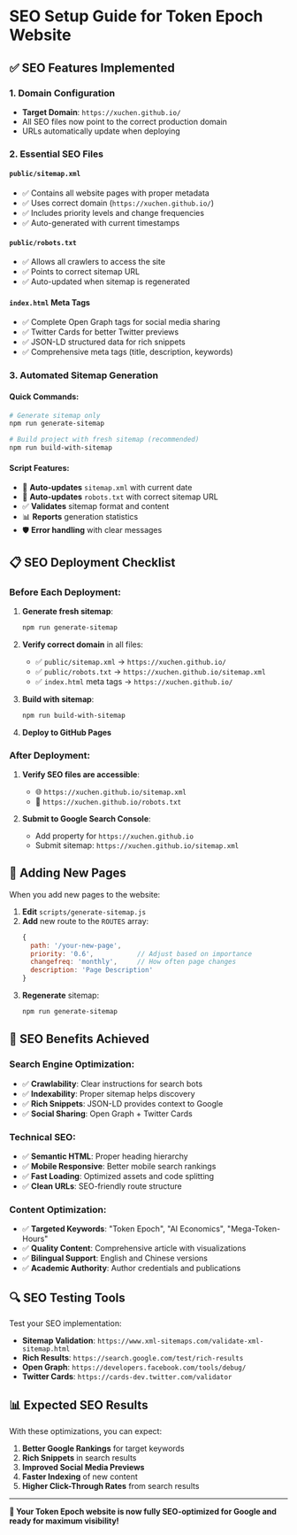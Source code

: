 # SEO Setup Guide for Token Epoch Website

## ✅ SEO Features Implemented

### 1. **Domain Configuration**
- **Target Domain**: `https://xuchen.github.io/`
- All SEO files now point to the correct production domain
- URLs automatically update when deploying

### 2. **Essential SEO Files**

#### `public/sitemap.xml`
- ✅ Contains all website pages with proper metadata
- ✅ Uses correct domain (`https://xuchen.github.io/`)
- ✅ Includes priority levels and change frequencies
- ✅ Auto-generated with current timestamps

#### `public/robots.txt`
- ✅ Allows all crawlers to access the site
- ✅ Points to correct sitemap URL
- ✅ Auto-updated when sitemap is regenerated

#### `index.html` Meta Tags
- ✅ Complete Open Graph tags for social media sharing
- ✅ Twitter Cards for better Twitter previews
- ✅ JSON-LD structured data for rich snippets
- ✅ Comprehensive meta tags (title, description, keywords)

### 3. **Automated Sitemap Generation**

#### Quick Commands:
```bash
# Generate sitemap only
npm run generate-sitemap

# Build project with fresh sitemap (recommended)
npm run build-with-sitemap
```

#### Script Features:
- 🔄 **Auto-updates** `sitemap.xml` with current date
- 🔄 **Auto-updates** `robots.txt` with correct sitemap URL
- ✅ **Validates** sitemap format and content
- 📊 **Reports** generation statistics
- 🛡️ **Error handling** with clear messages

## 📋 SEO Deployment Checklist

### Before Each Deployment:

1. **Generate fresh sitemap**:
   ```bash
   npm run generate-sitemap
   ```

2. **Verify correct domain** in all files:
   - ✅ `public/sitemap.xml` → `https://xuchen.github.io/`
   - ✅ `public/robots.txt` → `https://xuchen.github.io/sitemap.xml`
   - ✅ `index.html` meta tags → `https://xuchen.github.io/`

3. **Build with sitemap**:
   ```bash
   npm run build-with-sitemap
   ```

4. **Deploy to GitHub Pages**

### After Deployment:

1. **Verify SEO files are accessible**:
   - 🌐 `https://xuchen.github.io/sitemap.xml`
   - 🤖 `https://xuchen.github.io/robots.txt`

2. **Submit to Google Search Console**:
   - Add property for `https://xuchen.github.io`
   - Submit sitemap: `https://xuchen.github.io/sitemap.xml`

## 🔧 Adding New Pages

When you add new pages to the website:

1. **Edit** `scripts/generate-sitemap.js`
2. **Add** new route to the `ROUTES` array:
   ```javascript
   {
     path: '/your-new-page',
     priority: '0.6',           // Adjust based on importance
     changefreq: 'monthly',     // How often page changes
     description: 'Page Description'
   }
   ```
3. **Regenerate** sitemap:
   ```bash
   npm run generate-sitemap
   ```

## 🎯 SEO Benefits Achieved

### Search Engine Optimization:
- ✅ **Crawlability**: Clear instructions for search bots
- ✅ **Indexability**: Proper sitemap helps discovery
- ✅ **Rich Snippets**: JSON-LD provides context to Google
- ✅ **Social Sharing**: Open Graph + Twitter Cards

### Technical SEO:
- ✅ **Semantic HTML**: Proper heading hierarchy
- ✅ **Mobile Responsive**: Better mobile search rankings
- ✅ **Fast Loading**: Optimized assets and code splitting
- ✅ **Clean URLs**: SEO-friendly route structure

### Content Optimization:
- ✅ **Targeted Keywords**: "Token Epoch", "AI Economics", "Mega-Token-Hours"
- ✅ **Quality Content**: Comprehensive article with visualizations
- ✅ **Bilingual Support**: English and Chinese versions
- ✅ **Academic Authority**: Author credentials and publications

## 🔍 SEO Testing Tools

Test your SEO implementation:

- **Sitemap Validation**: `https://www.xml-sitemaps.com/validate-xml-sitemap.html`
- **Rich Results**: `https://search.google.com/test/rich-results`
- **Open Graph**: `https://developers.facebook.com/tools/debug/`
- **Twitter Cards**: `https://cards-dev.twitter.com/validator`

## 📊 Expected SEO Results

With these optimizations, you can expect:

1. **Better Google Rankings** for target keywords
2. **Rich Snippets** in search results
3. **Improved Social Media Previews**
4. **Faster Indexing** of new content
5. **Higher Click-Through Rates** from search results

---

**🎉 Your Token Epoch website is now fully SEO-optimized for Google and ready for maximum visibility!**

